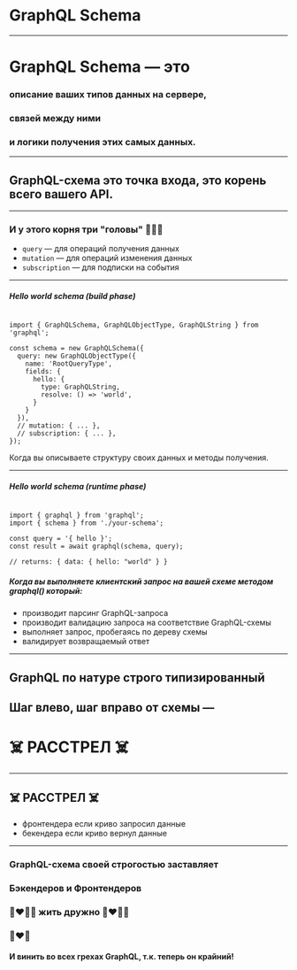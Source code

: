 # GraphQL Schema

-----

# GraphQL Schema — это

### описание ваших типов данных на сервере, <!-- .element: class="fragment" -->

### связей между ними <!-- .element: class="fragment" -->

### и логики получения этих самых данных. <!-- .element: class="fragment" -->

-----

## GraphQL-схема это точка входа, это корень всего вашего API.

-----

### И у этого корня три "головы" 🐲🐲🐲

- `query` — для операций получения данных
- `mutation` — для операций изменения данных
- `subscription` — для подписки на события

-----

##### Hello world schema (build phase)

<pre><code data-trim>
import { GraphQLSchema, GraphQLObjectType, GraphQLString } from 'graphql';

const schema = new GraphQLSchema({
  query: new GraphQLObjectType({
    name: 'RootQueryType',
    fields: {
      hello: {
        type: GraphQLString,
        resolve: () => 'world',
      }
    }
  }),
  // mutation: { ... },
  // subscription: { ... },
});
</code></pre>

Когда вы описываете структуру своих данных и методы получения.

-----

##### Hello world schema (runtime phase)

<pre><code data-trim>
import { graphql } from 'graphql';
import { schema } from './your-schema';

const query = '{ hello }';
const result = await graphql(schema, query);

// returns: { data: { hello: "world" } }
</code></pre>

##### Когда вы выполняете клиентский запрос на вашей схеме методом graphql() который: <!-- .element: class="fragment" -->

- производит парсинг GraphQL-запроса <!-- .element: class="fragment" -->
- производит валидацию запроса на соответствие GraphQL-схемы <!-- .element: class="fragment" -->
- выполняет запрос, пробегаясь по дереву схемы <!-- .element: class="fragment" -->
- валидирует возвращаемый ответ <!-- .element: class="fragment" -->

-----

## GraphQL по натуре строго типизированный

## Шаг влево, шаг вправо от схемы — <!-- .element: class="fragment" -->

# ☠️ РАССТРЕЛ ☠️ <!-- .element: class="fragment" -->

-----

## ☠️ РАССТРЕЛ ☠️

- фронтендера если криво запросил данные <!-- .element: class="fragment" -->
- бекендера если криво вернул данные <!-- .element: class="fragment" -->

-----

### GraphQL-схема своей строгостью заставляет

### Бэкендеров и Фронтендеров

### 👩‍❤️‍💋‍👩 жить дружно 👨‍❤️‍💋‍👨

### 💋❤️🍻

#### И винить во всех грехах GraphQL, т.к. теперь он крайний! <!-- .element: class="fragment" -->